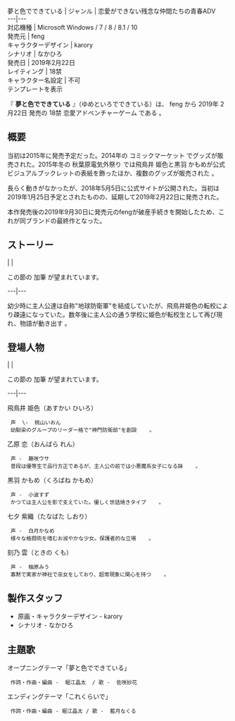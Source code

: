 夢と色でできている  |  ジャンル  |  恋愛ができない残念な仲間たちの青春ADV   
---|---  
対応機種  |  Microsoft Windows  /  7  /  8  /  8.1  /  10   
発売元  |  feng   
キャラクターデザイン  |  karory   
シナリオ  |  なかひろ   
発売日  |  2019年2月22日   
レイティング  |  18禁   
キャラクター名設定  |  不可   
テンプレートを表示  
  
『 **夢と色でできている** 』（ゆめといろでできている）は、  feng  から  2019年  2月22日  発売の  18禁
恋愛アドベンチャーゲーム  である    。

##  概要  

当初は2015年に発売予定だった。2014年の  コミックマーケット  でグッズが販売された。2015年冬の  秋葉原電気外祭り  では飛鳥井 姫色と黒羽
かもめが公式ビジュアルブックレットの表紙を飾ったほか、複数のグッズが販売された    。

長らく動きがなかったが、2018年5月5日に公式サイトが公開された。当初は2019年1月25日予定とされたものの、延期して2019年2月22日に発売された。


本作発売後の2019年9月30日に発売元のfengが破産手続きを開始したため、これが同ブランドの最終作となった。

##  ストーリー  

|  | 

この節の  加筆  が望まれています。  
  
---|---  
  
幼少時に主人公達は自称"地球防衛軍"を結成していたが、飛鳥井姫色の転校により疎遠になっていた。数年後に主人公の通う学校に姫色が転校生として再び現れ、物語が動き出す
  。

##  登場人物  

|  | 

この節の  加筆  が望まれています。  
  
---|---  
  
飛鳥井 姫色（あすかい ひいろ）

     声  \-  桃山いおん   
     幼馴染のグループのリーダー格で"神門防衛部"を創設    。 
乙原 恋（おんばら れん）

     声 -  藤咲ウサ   
     普段は優等生で品行方正であるが、主人公の前では小悪魔系女子になる妹    。 
黒羽 かもめ（くろばね かもめ）

     声 -  小波すず   
     かつては主人公を影で支えていた。優しく世話焼きタイプ    。 
七夕 紫織（たなばた しおり）

     声 -  白月かなめ   
     様々な格闘術を嗜むお淑やかな少女。保護者的な立場    。 
刻乃 雲（ときの くも）

     声 -  柚原みう   
     寡黙で実家が神社で巫女をしており、超常現象に関心を持つ    。 

##  製作スタッフ  

  * 原画・キャラクターデザイン -  karory 
  * シナリオ -  なかひろ 

##  主題歌  

オープニングテーマ「夢と色でできている」

     作詞・作曲・編曲 -  堀江晶太  / 歌 -  佐咲紗花 

エンディングテーマ「これくらいで」

     作詞・作曲・編曲 - 堀江晶太 / 歌 -  藍月なくる 

